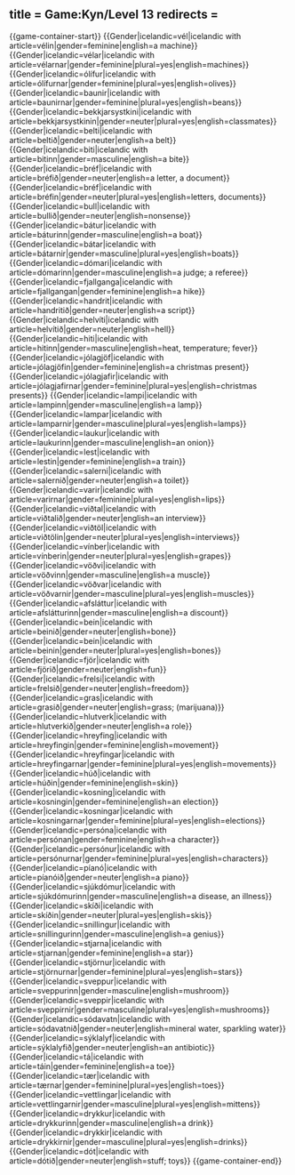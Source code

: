 title = Game:Kyn/Level 13
redirects =
---

{{game-container-start}}
{{Gender|icelandic=vél|icelandic with article=vélin|gender=feminine|english=a machine}}
{{Gender|icelandic=vélar|icelandic with article=vélarnar|gender=feminine|plural=yes|english=machines}}
{{Gender|icelandic=ólífur|icelandic with article=ólífurnar|gender=feminine|plural=yes|english=olives}}
{{Gender|icelandic=baunir|icelandic with article=baunirnar|gender=feminine|plural=yes|english=beans}}
{{Gender|icelandic=bekkjarsystkini|icelandic with article=bekkjarsystkinin|gender=neuter|plural=yes|english=classmates}}
{{Gender|icelandic=belti|icelandic with article=beltið|gender=neuter|english=a belt}}
{{Gender|icelandic=biti|icelandic with article=bitinn|gender=masculine|english=a bite}}
{{Gender|icelandic=bréf|icelandic with article=bréfið|gender=neuter|english=a letter, a document}}
{{Gender|icelandic=bréf|icelandic with article=bréfin|gender=neuter|plural=yes|english=letters, documents}}
{{Gender|icelandic=bull|icelandic with article=bullið|gender=neuter|english=nonsense}}
{{Gender|icelandic=bátur|icelandic with article=báturinn|gender=masculine|english=a boat}}
{{Gender|icelandic=bátar|icelandic with article=bátarnir|gender=masculine|plural=yes|english=boats}}
{{Gender|icelandic=dómari|icelandic with article=dómarinn|gender=masculine|english=a judge; a referee}}
{{Gender|icelandic=fjallganga|icelandic with article=fjallgangan|gender=feminine|english=a hike}}
{{Gender|icelandic=handrit|icelandic with article=handritið|gender=neuter|english=a script}}
{{Gender|icelandic=helvíti|icelandic with article=helvítið|gender=neuter|english=hell}}
{{Gender|icelandic=hiti|icelandic with article=hitinn|gender=masculine|english=heat, temperature; fever}}
{{Gender|icelandic=jólagjöf|icelandic with article=jólagjöfin|gender=feminine|english=a christmas present}}
{{Gender|icelandic=jólagjafir|icelandic with article=jólagjafirnar|gender=feminine|plural=yes|english=christmas presents}}
{{Gender|icelandic=lampi|icelandic with article=lampinn|gender=masculine|english=a lamp}}
{{Gender|icelandic=lampar|icelandic with article=lamparnir|gender=masculine|plural=yes|english=lamps}}
{{Gender|icelandic=laukur|icelandic with article=laukurinn|gender=masculine|english=an onion}}
{{Gender|icelandic=lest|icelandic with article=lestin|gender=feminine|english=a train}}
{{Gender|icelandic=salerni|icelandic with article=salernið|gender=neuter|english=a toilet}}
{{Gender|icelandic=varir|icelandic with article=varirnar|gender=feminine|plural=yes|english=lips}}
{{Gender|icelandic=viðtal|icelandic with article=viðtalið|gender=neuter|english=an interview}}
{{Gender|icelandic=viðtöl|icelandic with article=viðtölin|gender=neuter|plural=yes|english=interviews}}
{{Gender|icelandic=vínber|icelandic with article=vínberin|gender=neuter|plural=yes|english=grapes}}
{{Gender|icelandic=vöðvi|icelandic with article=vöðvinn|gender=masculine|english=a muscle}}
{{Gender|icelandic=vöðvar|icelandic with article=vöðvarnir|gender=masculine|plural=yes|english=muscles}}
{{Gender|icelandic=afsláttur|icelandic with article=afslátturinn|gender=masculine|english=a discount}}
{{Gender|icelandic=bein|icelandic with article=beinið|gender=neuter|english=bone}}
{{Gender|icelandic=bein|icelandic with article=beinin|gender=neuter|plural=yes|english=bones}}
{{Gender|icelandic=fjör|icelandic with article=fjörið|gender=neuter|english=fun}}
{{Gender|icelandic=frelsi|icelandic with article=frelsið|gender=neuter|english=freedom}}
{{Gender|icelandic=gras|icelandic with article=grasið|gender=neuter|english=grass; (marijuana)}}
{{Gender|icelandic=hlutverk|icelandic with article=hlutverkið|gender=neuter|english=a role}}
{{Gender|icelandic=hreyfing|icelandic with article=hreyfingin|gender=feminine|english=movement}}
{{Gender|icelandic=hreyfingar|icelandic with article=hreyfingarnar|gender=feminine|plural=yes|english=movements}}
{{Gender|icelandic=húð|icelandic with article=húðin|gender=feminine|english=skin}}
{{Gender|icelandic=kosning|icelandic with article=kosningin|gender=feminine|english=an election}}
{{Gender|icelandic=kosningar|icelandic with article=kosningarnar|gender=feminine|plural=yes|english=elections}}
{{Gender|icelandic=persóna|icelandic with article=persónan|gender=feminine|english=a character}}
{{Gender|icelandic=persónur|icelandic with article=persónurnar|gender=feminine|plural=yes|english=characters}}
{{Gender|icelandic=píanó|icelandic with article=píanóið|gender=neuter|english=a piano}}
{{Gender|icelandic=sjúkdómur|icelandic with article=sjúkdómurinn|gender=masculine|english=a disease, an illness}}
{{Gender|icelandic=skíði|icelandic with article=skíðin|gender=neuter|plural=yes|english=skis}}
{{Gender|icelandic=snillingur|icelandic with article=snillingurinn|gender=masculine|english=a genius}}
{{Gender|icelandic=stjarna|icelandic with article=stjarnan|gender=feminine|english=a star}}
{{Gender|icelandic=stjörnur|icelandic with article=stjörnurnar|gender=feminine|plural=yes|english=stars}}
{{Gender|icelandic=sveppur|icelandic with article=sveppurinn|gender=masculine|english=mushroom}}
{{Gender|icelandic=sveppir|icelandic with article=sveppirnir|gender=masculine|plural=yes|english=mushrooms}}
{{Gender|icelandic=sódavatn|icelandic with article=sódavatnið|gender=neuter|english=mineral water, sparkling water}}
{{Gender|icelandic=sýklalyf|icelandic with article=sýklalyfið|gender=neuter|english=an antibiotic}}
{{Gender|icelandic=tá|icelandic with article=táin|gender=feminine|english=a toe}}
{{Gender|icelandic=tær|icelandic with article=tærnar|gender=feminine|plural=yes|english=toes}}
{{Gender|icelandic=vettlingar|icelandic with article=vettlingarnir|gender=masculine|plural=yes|english=mittens}}
{{Gender|icelandic=drykkur|icelandic with article=drykkurinn|gender=masculine|english=a drink}}
{{Gender|icelandic=drykkir|icelandic with article=drykkirnir|gender=masculine|plural=yes|english=drinks}}
{{Gender|icelandic=dót|icelandic with article=dótið|gender=neuter|english=stuff; toys}}
{{game-container-end}}